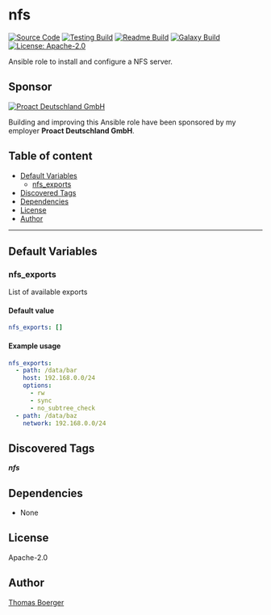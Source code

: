 # nfs

[![Source Code](https://img.shields.io/badge/github-source%20code-blue?logo=github&logoColor=white)](https://github.com/rolehippie/nfs) [![Testing Build](https://github.com/rolehippie/nfs/workflows/testing/badge.svg)](https://github.com/rolehippie/nfs/actions?query=workflow%3Atesting) [![Readme Build](https://github.com/rolehippie/nfs/workflows/readme/badge.svg)](https://github.com/rolehippie/nfs/actions?query=workflow%3Areadme) [![Galaxy Build](https://github.com/rolehippie/nfs/workflows/galaxy/badge.svg)](https://github.com/rolehippie/nfs/actions?query=workflow%3Agalaxy) [![License: Apache-2.0](https://img.shields.io/github/license/rolehippie/nfs)](https://github.com/rolehippie/nfs/blob/master/LICENSE)

Ansible role to install and configure a NFS server.

## Sponsor

[![Proact Deutschland GmbH](https://proact.eu/wp-content/uploads/2020/03/proact-logo.png)](https://proact.eu)

Building and improving this Ansible role have been sponsored by my employer **Proact Deutschland GmbH**.

## Table of content

- [Default Variables](#default-variables)
  - [nfs_exports](#nfs_exports)
- [Discovered Tags](#discovered-tags)
- [Dependencies](#dependencies)
- [License](#license)
- [Author](#author)

---

## Default Variables

### nfs_exports

List of available exports

#### Default value

```YAML
nfs_exports: []
```

#### Example usage

```YAML
nfs_exports:
  - path: /data/bar
    host: 192.168.0.0/24
    options:
      - rw
      - sync
      - no_subtree_check
  - path: /data/baz
    network: 192.168.0.0/24
```

## Discovered Tags

**_nfs_**


## Dependencies

- None

## License

Apache-2.0

## Author

[Thomas Boerger](https://github.com/tboerger)
